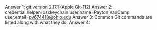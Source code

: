 Answer 1: 
    git version 2.17.1 (Apple Git-112)
Answer 2: 
    credential.helper=osxkeychain
    user.name=Payton VanCamp
    user.email=pv674418@ohio.edu
Answer 3: 
    Common Git commands are listed  along with what they do.
Answer 4: